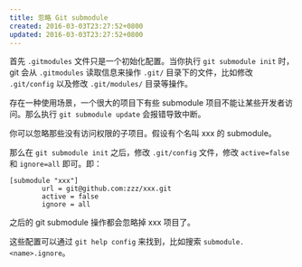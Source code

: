 ```yaml
---
title: 忽略 Git submodule
created: 2016-03-03T23:27:52+0800
updated: 2016-03-03T23:27:52+0800
---
```



首先 `.gitmodules` 文件只是一个初始化配置。当你执行 `git submodule init` 时，git 会从 `.gitmodules` 读取信息来操作 `.git/` 目录下的文件，比如修改 `.git/config` 以及修改 `.git/modules/` 目录等操作。

存在一种使用场景，一个很大的项目下有些 submodule 项目不能让某些开发者访问。那么执行 `git submodule update` 会报错导致中断。

你可以忽略那些没有访问权限的子项目。假设有个名叫 xxx 的 submodule。

那么在 `git submodule init` 之后，修改 `.git/config` 文件，修改 `active=false` 和 `ignore=all` 即可。即：

```
[submodule "xxx"]
        url = git@github.com:zzz/xxx.git
        active = false
        ignore = all
```

之后的 git submodule 操作都会忽略掉 xxx 项目了。

这些配置可以通过 `git help config` 来找到，比如搜索 `submodule.<name>.ignore`。
